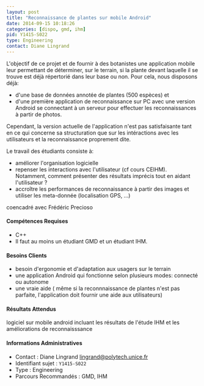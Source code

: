 ```yaml
---
layout: post
title: "Reconnaissance de plantes sur mobile Android"
date: 2014-09-15 10:18:26
categories: [dispo, gmd, ihm]
pid: Y1415-S022
type: Engineering
contact: Diane Lingrand
---
```

       
L'objectif de ce projet et de fournir à des botanistes une application mobile leur permettant de déterminer, sur le terrain, si la plante devant laquelle il se trouve est déjà répertorié dans leur base ou non. Pour cela, nous disposons déjà:
- d'une base de données annotée de plantes (500 espèces) et
- d'une première application de reconnaissance sur PC avec une version Android se connectant à un serveur pour effectuer les reconnaissances à partir de photos.

Cependant, la version actuelle de l'application n'est pas satisfaisante tant en ce qui concerne sa structuration que sur les intéractions avec les utilisateurs et la reconnaissance proprement dite. 

Le travail des étudiants consiste à:

- améliorer l'organisation logicielle
- repenser les interactions avec l'utilisateur (cf cours CEIHM). Notamment, comment présenter des résultats imprécis tout en aidant l'utilisateur ?
- accroître les performances de reconnaissance à partir des images et utiliser les meta-donnée (localisation GPS, ...)

coencadré avec Frédéric Precioso

#### Compétences Requises

  * C++ 
  * Il faut au moins un étudiant GMD et un étudiant IHM.


#### Besoins Clients
  - besoin d'ergonomie et d'adaptation aux usagers sur le terrain
  - une application Android qui fonctionne selon plusieurs modes: connecté ou autonome
  - une vraie aide ( même si la reconnnaissance de plantes n'est pas parfaite, l'application doit fournir une aide aux utilisateurs)

#### Résultats Attendus
logiciel sur mobile android incluant les résultats de l'étude IHM et les améliorations de reconnaisssance
     

#### Informations Administratives
  * Contact : Diane Lingrand <lingrand@polytech.unice.fr>
  * Identifiant sujet : `Y1415-S022`
  * Type : Engineering
  * Parcours Recommandés : GMD, IHM
     